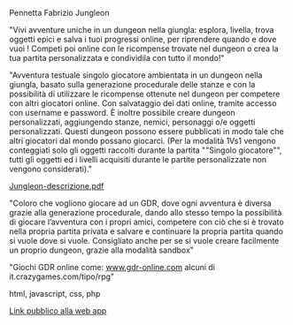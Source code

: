 Pennetta Fabrizio
Jungleon

"Vivi avventure uniche in un dungeon nella giungla: esplora, livella, trova oggetti epici e salva i tuoi progressi online, per riprendere quando e dove vuoi ! 
Competi poi online con le ricompense trovate nel dungeon o crea la tua partita personalizzata e condividila con tutto il mondo!"

"Avventura testuale singolo giocatore ambientata in un dungeon nella giungla, basato sulla generazione procedurale delle stanze e con la possibilità di utilizzare le ricompense ottenute nel dungeon per competere con altri giocatori online. Con salvataggio dei dati online, tramite accesso con username e password. 
È inoltre possibile creare dungeon personalizzati, aggiungendo stanze, nemici, personaggi o/e oggetti personalizzati. Questi dungeon possono essere pubblicati in modo tale che altri giocatori dal mondo possano giocarci.
(Per la modalità 1Vs1 vengono conteggiati solo gli oggetti raccolti durante la partita ""Singolo giocatore"", tutti gli oggetti ed i livelli acquisiti durante le partite personalizzate non vengono considerati)."

[Jungleon-descrizione.pdf](https://github.com/user-attachments/files/22997307/Jungleon-descrizione.pdf)


"Coloro che vogliono giocare ad un GDR, dove ogni avventura è diversa grazie alla generazione procedurale, dando allo stesso tempo la possibilità di giocare l’avventura con i propri amici, competere con ciò che si è trovato nella propria partita privata e salvare e continuare la propria partita quando si vuole dove si vuole.
Consigliato anche per se si vuole creare facilmente un proprio dungeon, grazie alla modalità sandbox"

"Giochi GDR online come:
www.gdr-online.com
alcuni di it.crazygames.com/tipo/rpg"

html, javascript, css, php

[Link pubblico alla web app](https://pennettafabrizio5ie.altervista.org/)
